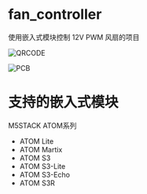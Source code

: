 # fan_controller
使用嵌入式模块控制 12V PWM 风扇的项目

![QRCODE](resources/qrcode_project_url.png=300x "Project URL")

![PCB](resources/3D_PCB_ATOM_2025-03-05.png=512x "PCB Example")



# 支持的嵌入式模块
M5STACK ATOM系列
- ATOM Lite
- ATOM Martix
- ATOM S3
- ATOM S3-Lite
- ATOM S3-Echo
- ATOM S3R
